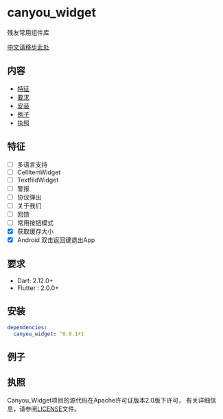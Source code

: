 # canyou_widget

残友常用组件库

[中文请移步此处](./README_CN.md)

## 内容

- [特征](#features)
- [要求](#requirements)
- [安装](#install)
- [例子](#example)
- [执照](#license)

## 特征

- [ ] 多语言支持
- [ ] CellItemWidget
- [ ] TextfildWidget
- [ ] 警报
- [ ] 协议弹出
- [ ] 关于我们
- [ ] 回馈
- [ ] 常用按钮模式
- [x] 获取缓存大小
- [x] Android 双击返回键退出App

## 要求

- Dart: 2.12.0+
- Flutter : 2.0.0+

## 安装

```yaml
dependencies:
  canyou_widget: ^0.0.1+1
```

## 例子

## 执照

Canyou_Widget项目的源代码在Apache许可证版本2.0版下许可，
有关详细信息，请参阅[LICENSE](./LICENSE)文件。
